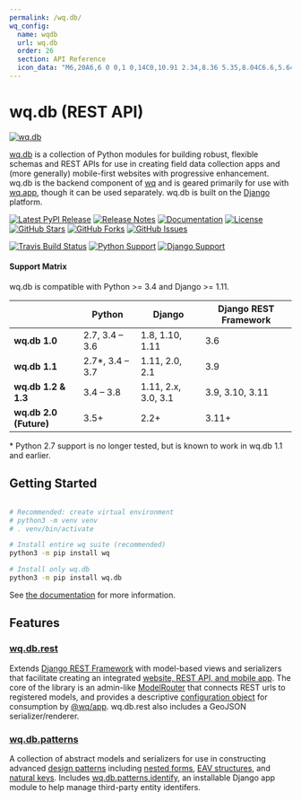 ```yaml
---
permalink: /wq.db/
wq_config:
  name: wqdb
  url: wq.db
  order: 26
  section: API Reference
  icon_data: "M6,20A6,6 0 0,1 0,14C0,10.91 2.34,8.36 5.35,8.04C6.6,5.64 9.11,4 12,4C15.63,4 18.66,6.58 19.35,10C21.95,10.19 24,12.36 24,15A5,5 0 0,1 19,20H6M18.5,12H18A1,1 0 0,1 17,11V10A2,2 0 0,0 15,8H13.5V10H15V11A2,2 0 0,0 17,13A2,2 0 0,0 15,15V16H13.5V18H15A2,2 0 0,0 17,16V15A1,1 0 0,1 18,14H18.5V12M5.5,12V14H6A1,1 0 0,1 7,15V16A2,2 0 0,0 9,18H10.5V16H9V15A2,2 0 0,0 7,13A2,2 0 0,0 9,11V10H10.5V8H9A2,2 0 0,0 7,10V11A1,1 0 0,1 6,12H5.5Z"
---
```


# wq.db (REST API)

[![wq.db](https://raw.github.com/wq/wq/master/images/256/wq.db.png)](https://wq.io/wq.db)

[wq.db](https://wq.io/wq.db) is a collection of Python modules for building robust, flexible schemas and REST APIs for use in creating field data collection apps and (more generally) mobile-first websites with progressive enhancement.  wq.db is the backend component of [wq] and is geared primarily for use with [wq.app], though it can be used separately.  wq.db is built on the [Django] platform.


[![Latest PyPI Release](https://img.shields.io/pypi/v/wq.db.svg)](https://pypi.org/project/wq.db)
[![Release Notes](https://img.shields.io/github/release/wq/wq.db.svg)](https://github.com/wq/wq.db/releases)
[![Documentation](https://img.shields.io/badge/Docs-1.2-blue.svg)](https://wq.io/wq.db)
[![License](https://img.shields.io/pypi/l/wq.db.svg)](https://wq.io/license)
[![GitHub Stars](https://img.shields.io/github/stars/wq/wq.db.svg)](https://github.com/wq/wq.db/stargazers)
[![GitHub Forks](https://img.shields.io/github/forks/wq/wq.db.svg)](https://github.com/wq/wq.db/network)
[![GitHub Issues](https://img.shields.io/github/issues/wq/wq.db.svg)](https://github.com/wq/wq.db/issues)

[![Travis Build Status](https://img.shields.io/travis/wq/wq.db/master.svg)](https://travis-ci.org/wq/wq.db)
[![Python Support](https://img.shields.io/pypi/pyversions/wq.db.svg)](https://pypi.org/project/wq.db)
[![Django Support](https://img.shields.io/pypi/djversions/wq.db.svg)](https://pypi.org/project/wq.db)

#### Support Matrix

wq.db is compatible with Python >= 3.4 and Django >= 1.11.

&nbsp;      | Python | Django | Django REST Framework
------------|--------|--------|-----------------------
**wq.db 1.0** | 2.7, 3.4 &ndash; 3.6 | 1.8, 1.10, 1.11 | 3.6
**wq.db 1.1** | 2.7*, 3.4 &ndash; 3.7 | 1.11, 2.0, 2.1 | 3.9
**wq.db 1.2 & 1.3** | 3.4 &ndash; 3.8 | 1.11, 2.x, 3.0, 3.1 | 3.9, 3.10, 3.11
**wq.db 2.0 (Future)** | 3.5+ | 2.2+ | 3.11+

&#42; Python 2.7 support is no longer tested, but is known to work in wq.db 1.1 and earlier.

## Getting Started

```bash

# Recommended: create virtual environment
# python3 -m venv venv
# . venv/bin/activate

# Install entire wq suite (recommended)
python3 -m pip install wq

# Install only wq.db
python3 -m pip install wq.db
```

See [the documentation] for more information.

## Features

### [wq.db.rest][rest]
Extends [Django REST Framework] with model-based views and serializers that facilitate creating an integrated [website, REST API, and mobile app][url-structure].  The core of the library is an admin-like [ModelRouter] that connects REST urls to registered models, and provides a descriptive [configuration object] for consumption by [@wq/app].  wq.db.rest also includes a GeoJSON serializer/renderer.

### [wq.db.patterns][patterns]
A collection of abstract models and serializers for use in constructing advanced [design patterns][patterns] including [nested forms], [EAV structures][EAV], and [natural keys].  Includes [wq.db.patterns.identify][identify], an installable Django app module to help manage third-party entity identifers.

[wq]: https://wq.io
[wq.app]: https://wq.io/wq.app
[Django]: https://www.djangoproject.com/
[the documentation]: https://wq.io/docs/

[rest]: ./about-rest.md
[Django REST Framework]: http://django-rest-framework.org
[url-structure]: https://wq.io/docs/url-structure
[ModelRouter]: ./router.md
[configuration object]: ../config.md
[@wq/app]: ../@wq/app.md

[patterns]: https://wq.io/docs/about-patterns
[nested forms]: https://wq.io/docs/nested-forms
[EAV]: https://wq.io/docs/eav-vs-relational
[natural keys]: https://github.com/wq/django-natural-keys
[identify]: https://wq.io/docs/identify
